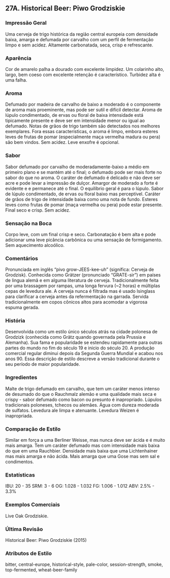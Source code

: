 ## 27A. Historical Beer: Piwo Grodziskie

### Impressão Geral

Uma cerveja de trigo histórica da região central europeia com densidade baixa, amarga e defumada por carvalho com um perfil de fermentação limpo e sem acidez. Altamente carbonatada, seca, crisp e refrescante.

### Aparência

Cor de amarelo palha a dourado com excelente limpidez. Um colarinho alto, largo, bem coeso com excelente retenção é característico. Turbidez alta é uma falha.

### Aroma

Defumado por madeira de carvalho de baixo a moderado é o componente de aroma mais proeminente, mas pode ser sutil e difícil detectar. Aroma de lúpulo condimentado, de ervas ou floral de baixa intensidade está tipicamente presente e deve ser em intensidade menor ou igual ao defumado. Notas de grãos de trigo também são detectados nos melhores exemplares. Fora essas características, o aroma é limpo, embora esteres leves de frutas de pomar (especialmente maça vermelha madura ou pera) são bem vindos. Sem acidez. Leve enxofre é opcional.

### Sabor

Sabor defumado por carvalho de moderadamente-baixo a médio em primeiro plano e se mantém até o final; o defumado pode ser mais forte no sabor do que no aroma. O caráter de defumado é delicado e não deve ser acre e pode levar a impressão de dulçor. Amargor de moderado a forte é evidente
e e permanece até o final. O equilíbrio geral é para o lúpulo. Sabor de lúpulo condimentado, de ervas ou floral baixo mas perceptível. Caráter de grãos de trigo de intensidade baixa como uma nota de fundo. Esteres leves como frutas de pomar (maça vermelha ou pera) pode estar presente. Final seco e crisp. Sem acidez.

### Sensação na Boca

Corpo leve, com um final crisp e seco. Carbonatação é bem alta e pode adicionar uma leve picância carbônica ou uma sensação de formigamento. Sem aquecimento alcoólico.

### Comentários

Pronunciada em inglês “pivo grow-JEES-kee-uh” (significa: Cerveja de Grodzisk). Conhecida como Grätzer (pronunciado “GRATE-sir”) em países de lingua alemã e em alguma literatura de cerveja. Tradicionalmente feita por uma brassagem por rampas, uma longa fervura (~2 horas) e múltiplas cepas de levedura ale. A cerveja nunca é filtrada mas é usado Isinglass para clarificar a cerveja antes da refermentação na garrada. Servida tradicionalmente em copos cônicos altos para acomodar a vigorosa espuma gerada.

### História

Desenvolvida como um estilo único séculos atrás na cidade polonesa de Grodzizk (conhecida como Grätz quando governada pela Prussia e Alemanha). Sua fama e popularidade se estendeu rapidamente para outras partes do mundo no fim do século 19 e inicio do século 20. A produção comercial regular diminui depois da Segunda Guerra Mundial e acabou nos anos 90. Essa descrição de estilo descreve a versão tradicional durante o seu período de maior popularidade.

### Ingredientes

Malte de trigo defumado em carvalho, que tem um caráter menos intenso de desumado do que o Rauchmalz alemão e uma qualidade mais seca e crispy - sabor defumado como bacon ou presunto é inapropriado. Lúpulos tradicionais poloneses, tchecos ou alemães. Água com dureza moderada de sulfatos. Levedura ale limpa e atenuante. Levedura Weizen é inapropriada.

### Comparação de Estilo

Similar em força a uma Berliner Weisse, mas nunca deve ser ácida e é muito mais amarga. Tem um caráter defumado mas com intensidade mais baixa do que em uma Rauchbier. Densidade mais baixa que uma Lichtenhainer mas mais amarga e não ácida. Mais amarga que uma Gose mas sem sal e condimentos.

### Estatísticas

IBU: 20 - 35
SRM: 3 - 6
OG: 1.028 - 1.032
FG: 1.006 - 1.012
ABV: 2.5% - 3.3%

### Exemplos Comerciais

Live Oak Grodziskie.

### Última Revisão

Historical Beer: Piwo Grodziskie (2015)

### Atributos de Estilo

bitter, central-europe, historical-style, pale-color, session-strength, smoke, top-fermented, wheat-beer-family